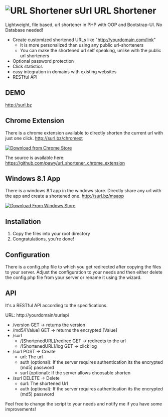 ![URL Shortener](https://raw.github.com/pawy/icons/master/sUrl_icons/1_Desktop_Icons/icon_048.png "URL Shortener") sUrl URL Shortener
=============

Lightweight, file based, url shortener in PHP with OOP and Bootstrap-UI. No Database needed!

- Create customized shortened URLs like "http://yourdomain.com/link"
  - It is more personalized than using any public url-shorteners
  - You can make the shortened url self speaking, unlike with the public url shorteners
- Optional password protection
- Click statistics
- easy integration in domains with existing websites
- RESTful API


DEMO
----

http://surl.bz

Chrome Extension
----------------

There is a chrome extension available to directly shorten the current url with just one click.
http://surl.bz/chromext

[![Download from Chrome Store](https://developers.google.com/chrome/web-store/images/branding/ChromeWebStore_BadgeWBorder_v2_206x58.png)](http://surl.bz/chromext "Download from Chrome Store")

The source is available here: https://github.com/pawy/url_shortener_chrome_extension

Windows 8.1 App
---------------

There is a windows 8.1 app in the windows store. Directly share any url with the app and create a shortened one.
http://surl.bz/msapp

[![Download From Windows Store](http://i.msdn.microsoft.com/dynimg/IC671223.png)](http://surl.bz/msapp/ "Download from Windows Store")



Installation
------------
1. Copy the files into your root directory
2. Congratulations, you're done!

Configuration
-------------

There is a config.php file to which you get redirected after copying the files to your server.
Adjust the configuration to your needs and then either delete the config.php file from your server or rename it using the wizard.

API
--------

It's a RESTful API according to the specifications.

URL: http://yourdomain/surlapi
- /version GET -> returns the version
- /md5/[Value] GET -> returns the encrypted [Value]
- /surl
  - /[ShortenedURL]/redirec GET -> redirects to the url
  - /[ShortenedURL]/log GET -> click log
- /surl POST -> Create
  - url: The url
  - auth (optional): If the server requires authentication its the encrypted (md5) password
  - surl (optional): If the server allows choosable shorten
- /surl DELETE -> Delete
  - surl: The shortened Url
  - auth (optional): If the server requires authentication its the encrypted (md5) password


Feel free to change the script to your needs and notify me if you have some improvements!
